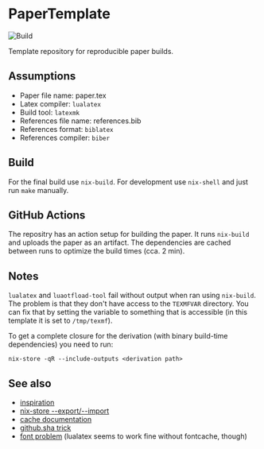 # PaperTemplate
![Build](https://github.com/brokenpylons/PaperTemplate/workflows/Build/badge.svg)

Template repository for reproducible paper builds.

## Assumptions
- Paper file name: paper.tex
- Latex compiler: ```lualatex```
- Build tool: ```latexmk```
- References file name: references.bib
- References format: ```biblatex```
- References compiler: ```biber```

## Build
For the final build use ```nix-build```.
For development use ```nix-shell``` and just run ```make``` manually.

## GitHub Actions
The repositry has an action setup for building the paper.
It runs ```nix-build``` and uploads the paper as an artifact.
The dependencies are cached between runs to optimize the build times (cca. 2 min).

## Notes
```lualatex``` and ```luaotfload-tool``` fail without output when ran using ```nix-build```.
The problem is that they don't have access to the ```TEXMFVAR``` directory.
You can fix that by setting the variable to something that is accessible (in this template it is set to ```/tmp/texmf```).

To get a complete closure for the derivation (with binary build-time dependencies) you need to run:
```
nix-store -qR --include-outputs <derivation path>
```

## See also
- [inspiration](https://github.com/dnadales/nix-latex-template)
- [nix-store --export/--import](https://nixos.org/nix/manual/#refsec-nix-store-export)
- [cache documentation](https://help.github.com/en/actions/configuring-and-managing-workflows/caching-dependencies-to-speed-up-workflows)
- [github.sha trick](https://github.community/t5/GitHub-Actions/Understanding-Cache-Action-keys/td-p/44842)
- [font problem](https://github.com/NixOS/nixpkgs/issues/24485) (lualatex seems to work fine without fontcache, though)
